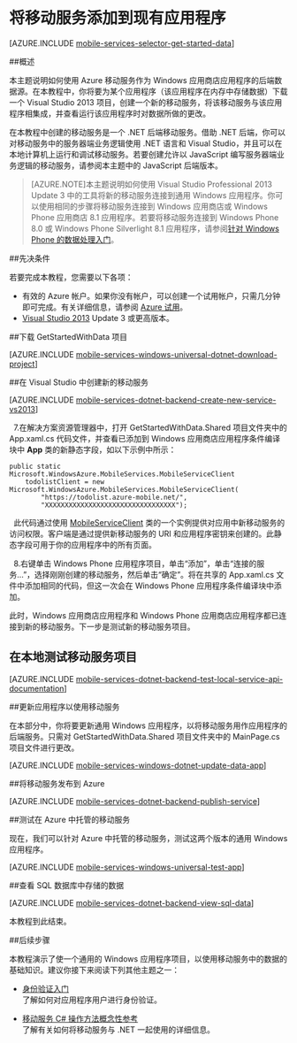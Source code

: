 <properties
	pageTitle="将移动服务添加到现有的通用 Windows 应用商店应用 | Microsoft Azure"
	description="了解如何开始使用移动服务来利用 Windows 应用商店应用程序中的数据。"
	services="mobile-services"
	documentationCenter="windows"
	authors="ggailey777"
	manager="dwrede"
	editor=""/>

<tags 
	ms.service="mobile-services" 
	ms.date="07/21/2016"
	wacn.date="09/26/2016"/>

# 将移动服务添加到现有应用程序

[AZURE.INCLUDE [mobile-services-selector-get-started-data](../../includes/mobile-services-selector-get-started-data.md)]
 

##概述

本主题说明如何使用 Azure 移动服务作为 Windows 应用商店应用程序的后端数据源。在本教程中，你将要为某个应用程序（该应用程序在内存中存储数据）下载一个 Visual Studio 2013 项目，创建一个新的移动服务，将该移动服务与该应用程序相集成，并查看运行该应用程序时对数据所做的更改。

在本教程中创建的移动服务是一个 .NET 后端移动服务。借助 .NET 后端，你可以对移动服务中的服务器端业务逻辑使用 .NET 语言和 Visual Studio，并且可以在本地计算机上运行和调试移动服务。若要创建允许以 JavaScript 编写服务器端业务逻辑的移动服务，请参阅本主题中的 JavaScript 后端版本。

>[AZURE.NOTE]本主题说明如何使用 Visual Studio Professional 2013 Update 3 中的工具将新的移动服务连接到通用 Windows 应用程序。你可以使用相同的步骤将移动服务连接到 Windows 应用商店或 Windows Phone 应用商店 8.1 应用程序。若要将移动服务连接到 Windows Phone 8.0 或 Windows Phone Silverlight 8.1 应用程序，请参阅[针对 Windows Phone 的数据处理入门](/documentation/articles/mobile-services-dotnet-backend-windows-universal-dotnet-get-started-data/)。

##先决条件

若要完成本教程，您需要以下各项：

* 有效的 Azure 帐户。如果你没有帐户，可以创建一个试用帐户，只需几分钟即可完成。有关详细信息，请参阅 [Azure 试用](/pricing/1rmb-trial/)。
* <a href="https://go.microsoft.com/fwLink/p/?LinkID=391934" target="_blank">Visual Studio 2013</a> Update 3 或更高版本。 

##下载 GetStartedWithData 项目

[AZURE.INCLUDE [mobile-services-windows-universal-dotnet-download-project](../../includes/mobile-services-windows-universal-dotnet-download-project.md)]

##在 Visual Studio 中创建新的移动服务

[AZURE.INCLUDE [mobile-services-dotnet-backend-create-new-service-vs2013](../../includes/mobile-services-dotnet-backend-create-new-service-vs2013.md)]

&nbsp;&nbsp;7.在解决方案资源管理器中，打开 GetStartedWithData.Shared 项目文件夹中的 App.xaml.cs 代码文件，并查看已添加到 Windows 应用商店应用程序条件编译块中 **App** 类的新静态字段，如以下示例中所示：

	public static Microsoft.WindowsAzure.MobileServices.MobileServiceClient 
	    todolistClient = new Microsoft.WindowsAzure.MobileServices.MobileServiceClient(
	        "https://todolist.azure-mobile.net/",
	        "XXXXXXXXXXXXXXXXXXXXXXXXXXXXXXXXX");
		

&nbsp;&nbsp;此代码通过使用 [MobileServiceClient](http://go.microsoft.com/fwlink/p/?LinkId=302030) 类的一个实例提供对应用中新移动服务的访问权限。客户端是通过提供新移动服务的 URI 和应用程序密钥来创建的。此静态字段可用于你的应用程序中的所有页面。

&nbsp;&nbsp;8.右键单击 Windows Phone 应用程序项目，单击“添加”，单击“连接的服务...”，选择刚刚创建的移动服务，然后单击“确定”。将在共享的 App.xaml.cs 文件中添加相同的代码，但这一次会在 Windows Phone 应用程序条件编译块中添加。

此时，Windows 应用商店应用程序和 Windows Phone 应用商店应用程序都已连接到新的移动服务。下一步是测试新的移动服务项目。


## <a name="test-the-service-locally"></a> 在本地测试移动服务项目

[AZURE.INCLUDE [mobile-services-dotnet-backend-test-local-service-api-documentation](../../includes/mobile-services-dotnet-backend-test-local-service-api-documentation.md)]


##更新应用程序以使用移动服务

在本部分中，你将要更新通用 Windows 应用程序，以将移动服务用作应用程序的后端服务。只需对 GetStartedWithData.Shared 项目文件夹中的 MainPage.cs 项目文件进行更改。

[AZURE.INCLUDE [mobile-services-windows-dotnet-update-data-app](../../includes/mobile-services-windows-dotnet-update-data-app.md)]


##将移动服务发布到 Azure

[AZURE.INCLUDE [mobile-services-dotnet-backend-publish-service](../../includes/mobile-services-dotnet-backend-publish-service.md)]


##测试在 Azure 中托管的移动服务

现在，我们可以针对 Azure 中托管的移动服务，测试这两个版本的通用 Windows 应用程序。

[AZURE.INCLUDE [mobile-services-windows-universal-test-app](../../includes/mobile-services-windows-universal-test-app.md)]

##查看 SQL 数据库中存储的数据

[AZURE.INCLUDE [mobile-services-dotnet-backend-view-sql-data](../../includes/mobile-services-dotnet-backend-view-sql-data.md)]
 
本教程到此结束。

##后续步骤

本教程演示了使一个通用的 Windows 应用程序项目，以使用移动服务中的数据的基础知识。建议你接下来阅读下列其他主题之一：

* [身份验证入门]
  <br/>了解如何对应用程序用户进行身份验证。



* [移动服务 C# 操作方法概念性参考 ](/documentation/articles/mobile-services-dotnet-how-to-use-client-library/)
  <br/>了解有关如何将移动服务与 .NET 一起使用的详细信息。
  

<!-- Images. -->



<!-- URLs. -->

[Validate and modify data with scripts]: /documentation/articles/mobile-services-windows-store-dotnet-validate-modify-data-server-scripts/
[Refine queries with paging]: /documentation/articles/mobile-services-windows-store-dotnet-add-paging-data/
[Get started with Mobile Services]: /documentation/articles/mobile-services-dotnet-backend-windows-store-dotnet-get-started/
[身份验证入门]: /documentation/articles/mobile-services-dotnet-backend-windows-universal-dotnet-get-started-users/
[推送通知入门]: /documentation/articles/mobile-services-dotnet-backend-windows-store-dotnet-get-started-push/
[Get started with offline data sync]: /documentation/articles/mobile-services-windows-store-dotnet-get-started-offline-data/

[Mobile Services SDK]: http://go.microsoft.com/fwlink/p/?LinkId=257545
[Developer Code Samples site]: http://go.microsoft.com/fwlink/p/?LinkID=510826
[Mobile Services .NET How-to Conceptual Reference]: /documentation/articles/mobile-services-windows-dotnet-how-to-use-client-library/
[MobileServiceClient class]: http://go.microsoft.com/fwlink/p/?LinkId=302030
 

<!---HONumber=Mooncake_0118_2016-->